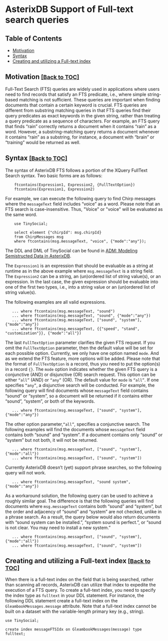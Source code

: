 <!--
 ! Licensed to the Apache Software Foundation (ASF) under one
 ! or more contributor license agreements.  See the NOTICE file
 ! distributed with this work for additional information
 ! regarding copyright ownership.  The ASF licenses this file
 ! to you under the Apache License, Version 2.0 (the
 ! "License"); you may not use this file except in compliance
 ! with the License.  You may obtain a copy of the License at
 !
 !   http://www.apache.org/licenses/LICENSE-2.0
 !
 ! Unless required by applicable law or agreed to in writing,
 ! software distributed under the License is distributed on an
 ! "AS IS" BASIS, WITHOUT WARRANTIES OR CONDITIONS OF ANY
 ! KIND, either express or implied.  See the License for the
 ! specific language governing permissions and limitations
 ! under the License.
 !-->

# AsterixDB  Support of Full-text search queries #

## <a id="toc">Table of Contents</a> ##

* [Motivation](#Motivation)
* [Syntax](#Syntax)
* [Creating and utilizing a Full-text index](#FulltextIndex)

## <a id="Motivation">Motivation</a> <font size="4"><a href="#toc">[Back to TOC]</a></font> ##

Full-Text Search (FTS) queries are widely used in applications where users need to find records that satisfy
an FTS predicate, i.e., where simple string-based matching is not sufficient. These queries are important when
finding documents that contain a certain keyword is crucial. FTS queries are different from substring matching
queries in that FTS queries find their query predicates as exact keywords in the given string, rather than
treating a query predicate as a sequence of characters. For example, an FTS query that finds “rain” correctly
returns a document when it contains “rain” as a word. However, a substring-matching query returns a document
whenever it contains “rain” as a substring, for instance, a document with “brain” or “training” would be
returned as well.

## <a id="Syntax">Syntax</a> <font size="4"><a href="#toc">[Back to TOC]</a></font> ##

The syntax of AsterixDB FTS follows a portion of the XQuery FullText Search syntax.
Two basic forms are as follows:

        ftcontains(Expression1, Expression2, {FullTextOption})
        ftcontains(Expression1, Expression2)

For example, we can execute the following query to find Chirp messages where the `messageText` field includes
“voice” as a word. Please note that an FTS search is case-insensitive.
Thus, "Voice" or "voice" will be evaluated as the same word.

        use TinySocial;

        select element {"chirpId": msg.chirpId}
        from ChirpMessages msg
        where ftcontains(msg.messageText, "voice", {"mode":"any"});

The DDL and DML of TinySocial can be found in [ADM: Modeling Semistructed Data in AsterixDB](../sqlpp/primer-sqlpp.html#ADM:_Modeling_Semistructed_Data_in_AsterixDB).

The `Expression1` is an expression that should be evaluable as a string at runtime as in the above example
where `msg.messageText` is a string field. The `Expression2` can be a string, an (un)ordered list
of string value(s), or an expression. In the last case, the given expression should be evaluable
into one of the first two types, i.e., into a string value or an (un)ordered list of string value(s).

The following examples are all valid expressions.

       ... where ftcontains(msg.messageText, "sound")
       ... where ftcontains(msg.messageText, "sound", {"mode":"any"})
       ... where ftcontains(msg.messageText, ["sound", "system"], {"mode":"any"})
       ... where ftcontains(msg.messageText, {{"speed", "stand", "customization"}}, {"mode":"all"})

The last `FullTextOption` parameter clarifies the given FTS request. If you omit the `FullTextOption` parameter,
then the default value will be set for each possible option. Currently, we only have one option named `mode`.
And as we extend the FTS feature, more options will be added. Please note that the format of `FullTextOption`
is a record, thus you need to put the option(s) in a record `{}`.
The `mode` option indicates whether the given FTS query is a conjunctive (AND) or disjunctive (OR) search request.
This option can be either `“all”` (AND) or `“any”` (OR). The default value for `mode` is `“all”`. If one specifies `“any”`,
a disjunctive search will be conducted. For example, the following query will find documents whose `messageText`
field contains “sound” or “system”, so a document will be returned if it contains either “sound”, “system”,
or both of the keywords.

       ... where ftcontains(msg.messageText, ["sound", "system"], {"mode":"any"})

The other option parameter,`“all”`, specifies a conjunctive search. The following examples will find the documents whose
`messageText` field contains both “sound” and “system”. If a document contains only “sound” or “system” but
not both, it will not be returned.

       ... where ftcontains(msg.messageText, ["sound", "system"], {"mode":"all"})
       ... where ftcontains(msg.messageText, ["sound", "system"])

Currently AsterixDB doesn’t (yet) support phrase searches, so the following query will not work.

       ... where ftcontains(msg.messageText, "sound system", {"mode":"any"})

As a workaround solution, the following query can be used to achieve a roughly similar goal. The difference is that
the following queries will find documents where `msg.messageText` contains both “sound” and “system”, but the order
and adjacency of “sound” and “system” are not checked, unlike in a phrase search. As a result, the query below would
also return documents with “sound system can be installed.”, “system sound is perfect.”,
or “sound is not clear. You may need to install a new system.”

       ... where ftcontains(msg.messageText, ["sound", "system"], {"mode":"all"})
       ... where ftcontains(msg.messageText, ["sound", "system"])


## <a id="FulltextIndex">Creating and utilizing a Full-text index</a> <font size="4"><a href="#toc">[Back to TOC]</a></font> ##

When there is a full-text index on the field that is being searched, rather than scanning all records,
AsterixDB can utilize that index to expedite the execution of a FTS query. To create a full-text index,
you need to specify the index type as `fulltext` in your DDL statement. For instance, the following DDL
statement create a full-text index on the `GleambookMessages.message` attribute. Note that a full-text index
cannot be built on a dataset with the variable-length primary key (e.g., string).

    use TinySocial;

    create index messageFTSIdx on GleambookMessages(message) type fulltext;
